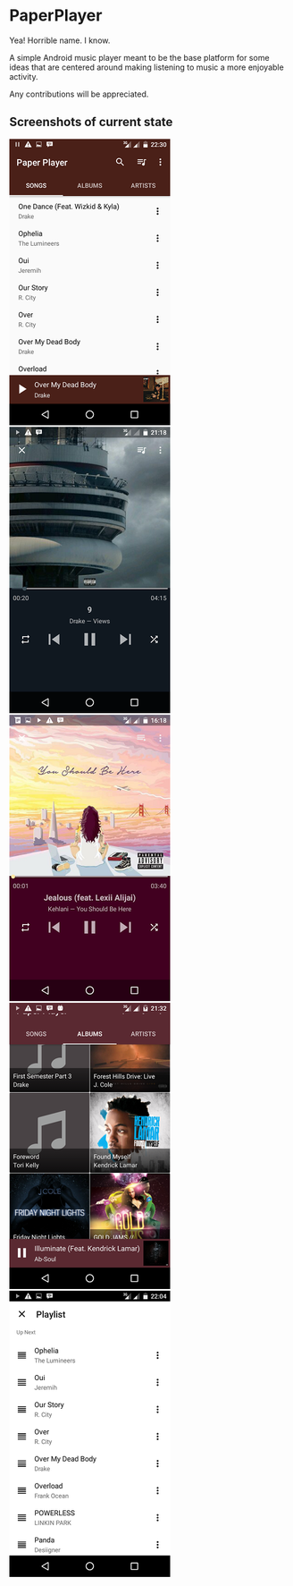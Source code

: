 
# PaperPlayer

Yea! Horrible name. I know.

A simple Android music player meant to be the base platform for some ideas that are centered around making listening to music a more enjoyable activity.

Any contributions will be appreciated.

## Screenshots of current state

![alt tag](screenshots/SC_1.png)
![alt tag](screenshots/SC_2.png)
![alt tag](screenshots/SC_3.png)
![alt tag](screenshots/SC_4.png)
![alt tag](screenshots/SC_5.png)
